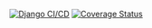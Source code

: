 [![Django CI/CD](https://github.com/JBrij/swe1-app/actions/workflows/github-actions-demo.yml/badge.svg?branch=main)](https://github.com/JBrij/swe1-app/actions/workflows/github-actions-demo.yml) [![Coverage Status](https://coveralls.io/repos/github/JBrij/swe1-app/badge.svg?branch=main)](https://coveralls.io/github/JBrij/swe1-app?branch=main)
